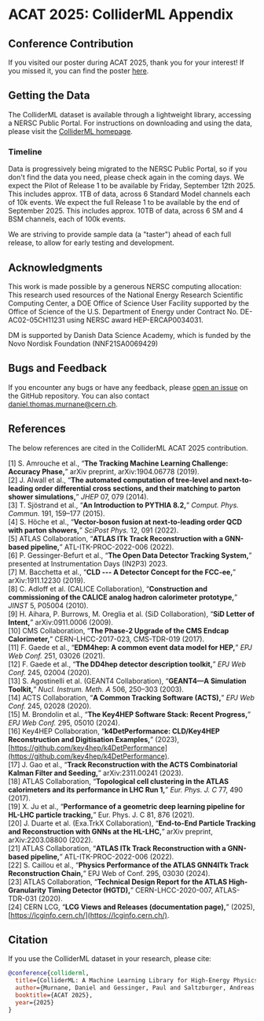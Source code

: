 # ACAT 2025: ColliderML Appendix

## Conference Contribution

If you visited our poster during ACAT 2025, thank you for your interest! If you missed it, you can find the poster [here](https://indico.cern.ch/event/1488410/contributions/6561432/).

## Getting the Data

The ColliderML dataset is available through a lightweight library, accessing a NERSC Public Portal. For instructions on downloading and using the data, please visit the [ColliderML homepage](https://www.danielmurnane.com/ColliderML/).

### Timeline

Data is progressively being migrated to the NERSC Public Portal, so if you don't find the data you need, please check again in the coming days. We expect the Pilot of Release 1 to be available by Friday, September 12th 2025. This includes approx. 1TB of data, across 6 Standard Model channels each of 10k events. We expect the full Release 1 to be available by the end of September 2025. This includes approx. 10TB of data, across 6 SM and 4 BSM channels, each of 100k events.

We are striving to provide sample data (a "taster") ahead of each full release, to allow for early testing and development.

## Acknowledgments

This work is made possible by a generous NERSC computing allocation: This research used resources of the National Energy Research Scientific Computing Center, a DOE Office of Science User Facility supported by the Office of Science of the U.S. Department of Energy under Contract No. DE-AC02-05CH11231 using NERSC award HEP-ERCAP0034031.

DM is supported by Danish Data Science Academy, which is funded by the Novo Nordisk Foundation (NNF21SA0069429)

## Bugs and Feedback

If you encounter any bugs or have any feedback, please [open an issue](https://github.com/murnanedaniel/colliderml/issues) on the GitHub repository. You can also contact [daniel.thomas.murnane@cern.ch](mailto:daniel.thomas.murnane@cern.ch).

## References

The below references are cited in the ColliderML ACAT 2025 contribution.

[1]  S. Amrouche et al., “**The Tracking Machine Learning Challenge: Accuracy Phase,**” arXiv preprint, arXiv:1904.06778 (2019). \
[2]  J. Alwall et al., “**The automated computation of tree-level and next-to-leading order differential cross sections, and their matching to parton shower simulations,**” *JHEP* 07, 079 (2014). \
[3]  T. Sjöstrand et al., “**An Introduction to PYTHIA 8.2,**” *Comput. Phys. Commun.* 191, 159–177 (2015). \
[4]  S. Höche et al., “**Vector-boson fusion at next-to-leading order QCD with parton showers,**” *SciPost Phys.* 12, 091 (2022). \
[5]  ATLAS Collaboration, “**ATLAS ITk Track Reconstruction with a GNN-based pipeline,**” ATL-ITK-PROC-2022-006 (2022). \
[6]  P. Gessinger-Befurt et al., “**The Open Data Detector Tracking System,**” presented at Instrumentation Days (IN2P3) 2023. \
[7]  M. Bacchetta et al., “**CLD --- A Detector Concept for the FCC-ee,**” arXiv:1911.12230 (2019). \
[8]  C. Adloff et al. (CALICE Collaboration), “**Construction and commissioning of the CALICE analog hadron calorimeter prototype,**” *JINST* 5, P05004 (2010). \
[9]  H. Aihara, P. Burrows, M. Oreglia et al. (SiD Collaboration), “**SiD Letter of Intent,**” arXiv:0911.0006 (2009). \
[10] CMS Collaboration, “**The Phase-2 Upgrade of the CMS Endcap Calorimeter,**” CERN-LHCC-2017-023, CMS-TDR-019 (2017). \
[11] F. Gaede et al., “**EDM4hep: A common event data model for HEP,**” *EPJ Web Conf.* 251, 03026 (2021). \
[12] F. Gaede et al., “**The DD4hep detector description toolkit,**” *EPJ Web Conf.* 245, 02004 (2020). \
[13] S. Agostinelli et al. (GEANT4 Collaboration), “**GEANT4—A Simulation Toolkit,**” *Nucl. Instrum. Meth. A* 506, 250–303 (2003). \
[14] ACTS Collaboration, “**A Common Tracking Software (ACTS),**” *EPJ Web Conf.* 245, 02028 (2020). \
[15] M. Brondolin et al., “**The Key4HEP Software Stack: Recent Progress,**” *EPJ Web Conf.* 295, 05010 (2024). \
[16] Key4HEP Collaboration, “**k4DetPerformance: CLD/Key4HEP Reconstruction and Digitisation Examples,**” (2023), [https://github.com/key4hep/k4DetPerformance](https://github.com/key4hep/k4DetPerformance). \
[17] J. Gao et al., “**Track Reconstruction with the ACTS Combinatorial Kalman Filter and Seeding,**” arXiv:2311.00241 (2023). \
[18] ATLAS Collaboration, “**Topological cell clustering in the ATLAS calorimeters and its performance in LHC Run 1,**” *Eur. Phys. J. C* 77, 490 (2017). \
[19] X. Ju et al., “**Performance of a geometric deep learning pipeline for HL-LHC particle tracking,**” Eur. Phys. J. C 81, 876 (2021). \
[20] J. Duarte et al. (Exa.TrkX Collaboration), “**End-to-End Particle Tracking and Reconstruction with GNNs at the HL-LHC,**” arXiv preprint, arXiv:2203.08800 (2022). \
[21] ATLAS Collaboration, “**ATLAS ITk Track Reconstruction with a GNN-based pipeline,**” ATL-ITK-PROC-2022-006 (2022). \
[22] S. Caillou et al., “**Physics Performance of the ATLAS GNN4ITk Track Reconstruction Chain,**” EPJ Web of Conf. 295, 03030 (2024). \
[23] ATLAS Collaboration, “**Technical Design Report for the ATLAS High-Granularity Timing Detector (HGTD),**” CERN-LHCC-2020-007, ATLAS-TDR-031 (2020). \
[24] CERN LCG, “**LCG Views and Releases (documentation page),**” (2025), [https://lcginfo.cern.ch/](https://lcginfo.cern.ch/).

## Citation

If you use the ColliderML dataset in your research, please cite:
```bibtex
@conference{colliderml,
  title={ColliderML: A Machine Learning Library for High-Energy Physics},
  author={Murnane, Daniel and Gessinger, Paul and Saltzburger, Andreas and Zaborowska, Anna and Stefl, Andreas and Skov, Stine Kofoed and Raaholt, Marcus},
  booktitle={ACAT 2025},
  year={2025}
}
```
